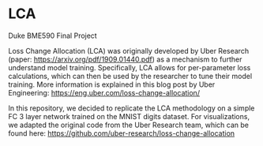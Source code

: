 # LCA
Duke BME590 Final Project

Loss Change Allocation (LCA) was originally developed by Uber Research (paper: https://arxiv.org/pdf/1909.01440.pdf) as a mechanism to further understand model training. Specifically, LCA allows for per-parameter loss calculations, which can then be used by the researcher to tune their model training. More information is explained in this blog post by Uber Engineering: https://eng.uber.com/loss-change-allocation/

In this repository, we decided to replicate the LCA methodology on a simple FC 3 layer network trained on the MNIST digits dataset. For visualizations, we adapted the original code from the Uber Research team, which can be found here: https://github.com/uber-research/loss-change-allocation

